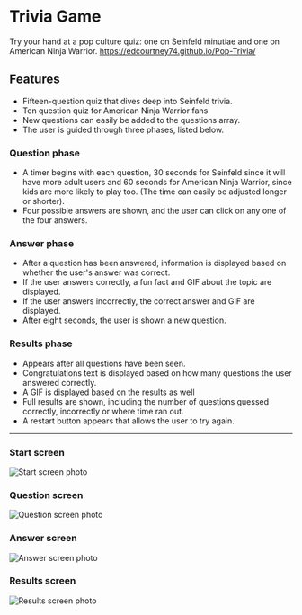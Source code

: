 # Trivia Game
Try your hand at a pop culture quiz: one on Seinfeld minutiae and one on American Ninja Warrior.
https://edcourtney74.github.io/Pop-Trivia/

## Features
  * Fifteen-question quiz that dives deep into Seinfeld trivia. 
  * Ten question quiz for American Ninja Warrior fans
  * New questions can easily be added to the questions array.
  * The user is guided through three phases, listed below.  
### Question phase
  * A timer begins with each question, 30 seconds for Seinfeld since it will have more adult users and 60 seconds for American Ninja Warrior, since kids are more likely to play too. (The time can easily be adjusted longer or shorter).
  * Four possible answers are shown, and the user can click on any one of the four answers.
### Answer phase
  * After a question has been answered, information is displayed based on whether the user's answer was correct.
  * If the user answers correctly, a fun fact and GIF about the topic are displayed.
  * If the user answers incorrectly, the correct answer and GIF are displayed.
  * After eight seconds, the user is shown a new question.
### Results phase
  * Appears after all questions have been seen.
  * Congratulations text is displayed based on how many questions the user answered correctly.
  * A GIF is displayed based on the results as well
  * Full results are shown, including the number of questions guessed correctly, incorrectly or where time ran out.
  * A restart button appears that allows the user to try again.
  ***
### Start screen
![Start screen photo](https://github.com/edcourtney74/TriviaGame/blob/master/assets/images/start-screen.png "Start screen")

### Question screen
![Question screen photo](https://github.com/edcourtney74/TriviaGame/blob/master/assets/images/question-screen.png "Question screen")

### Answer screen
![Answer screen photo](https://github.com/edcourtney74/TriviaGame/blob/master/assets/images/answer-screen.png "Answer screen")

### Results screen
![Results screen photo](https://github.com/edcourtney74/TriviaGame/blob/master/assets/images/results-screen.png "Results screen")
